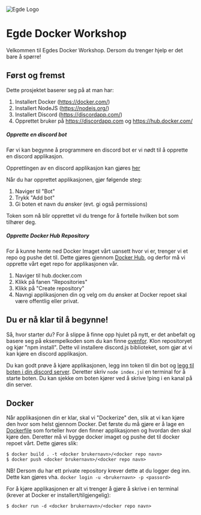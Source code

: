 ![Egde Logo](https://egdeconsulting.no/wp-content/uploads/2017/01/egde-logo-negativ.png)
# Egde Docker Workshop
Velkommen til Egdes Docker Workshop. Dersom du trenger hjelp er det bare å spørre!

## Først og fremst
Dette prosjektet baserer seg på at man har:
1. Installert Docker (https://docker.com/)
2. Installert NodeJS (https://nodejs.org/)
3. Installert Discord (https://discordapp.com/)
4. Opprettet bruker på https://discordapp.com og https://hub.docker.com/

##### Opprette en discord bot
Før vi kan begynne å programmere en discord bot er vi nødt til å opprette en discord applikasjon.

Opprettingen av en discord applikasjon kan gjøres [her](https://discordapp.com/developers/applications/)

Når du har opprettet applikasjonen, gjør følgende steg:
1. Naviger til "Bot"
2. Trykk "Add bot"
3. Gi boten et navn du ønsker (evt. gi også permissions)

Token som nå blir opprettet vil du trenge for å fortelle hvilken bot som tilhører deg.

#####  Opprette Docker Hub Repository
For å kunne hente ned Docker Imaget vårt uansett hvor vi er, trenger vi et repo og pushe det til.
Dette gjøres gjennom [Docker Hub](https://hub.docker.com/), og derfor må vi opprette vårt eget repo for applikasjonen vår.
1. Naviger til hub.docker.com
2. Klikk på fanen "Repositories"
3. Klikk på "Create repository"
4. Navngi applikasjonen din og velg om du ønsker at Docker repoet skal være offentlig eller privat.

## Du er nå klar til å begynne!
Så, hvor starter du?
For å slippe å finne opp hjulet på nytt, er det anbefalt og basere seg på eksempelkoden som du kan finne [ovenfor](index.js).
Klon repositoryet og kjør "npm install". Dette vil installere discord.js biblioteket, som gjør at vi kan kjøre en discord applikasjon.

Du kan godt prøve å kjøre applikasjonen, legg inn token til din bot og [legg til boten i din discord server](https://discordpy.readthedocs.io/en/latest/discord.html#inviting-your-bot). Deretter skriv `node index.js`i en terminal for å starte boten.
Du kan sjekke om boten kjører ved å skrive !ping i en kanal på din server.

## Docker
Når applikasjonen din er klar, skal vi "Dockerize" den, slik at vi kan kjøre den hvor som helst gjennom Docker.
Det første du må gjøre er å lage en [Dockerfile](Dockerfile) som forteller hvor den finner applikasjonen og hvordan den skal kjøre den.
Deretter må vi bygge docker imaget og pushe det til docker repoet vårt. Dette gjøres slik:
```
$ docker build . -t <docker brukernavn>/<docker repo navn>
$ docker push <docker brukernavn>/<docker repo navn>
```

NB! Dersom du har ett private repository krever dette at du logger deg inn. Dette kan gjøres vha. `docker login -u <brukernavn> -p <passord>`

For å kjøre applikasjonen er alt vi trenger å gjøre å skrive i en terminal (krever at Docker er installert/tilgjengelig):
```
$ docker run -d <docker brukernavn>/<docker repo navn>
``` 
